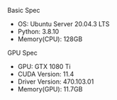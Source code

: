 Basic Spec  
- OS: Ubuntu Server 20.04.3 LTS
- Python: 3.8.10
- Memory(CPU): 128GB

GPU Spec  
- GPU: GTX 1080 Ti
- CUDA Version: 11.4
- Driver Version: 470.103.01
- Memory(GPU): 11.7GB
